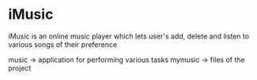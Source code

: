 # iMusic
iMusic is an online music player which lets user's add, delete and listen to various songs of their preference

music -> application for performing various tasks
mymusic -> files of the project
